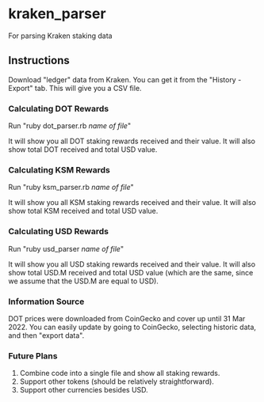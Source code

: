 # kraken_parser
For parsing Kraken staking data

## Instructions

Download "ledger" data from Kraken. You can get it from the "History - Export" tab. This will give you a CSV file. 

### Calculating DOT Rewards

Run "ruby dot_parser.rb *name of file*"

It will show you all DOT staking rewards received and their value. It will also show total DOT received and total USD value.

### Calculating KSM Rewards

Run "ruby ksm_parser.rb *name of file*"

It will show you all KSM staking rewards received and their value. It will also show total KSM received and total USD value.

### Calculating USD Rewards

Run "ruby usd_parser *name of file*"

It will show you all USD staking rewards received and their value. It will also show total USD.M received and total USD value (which are the same, since we assume that the USD.M are equal to USD).

### Information Source

DOT prices were downloaded from CoinGecko and cover up until 31 Mar 2022. You can easily update by going to CoinGecko, selecting historic data, and then "export data".

### Future Plans

1. Combine code into a single file and show all staking rewards.
2. Support other tokens (should be relatively straightforward).
3. Support other currencies besides USD.
